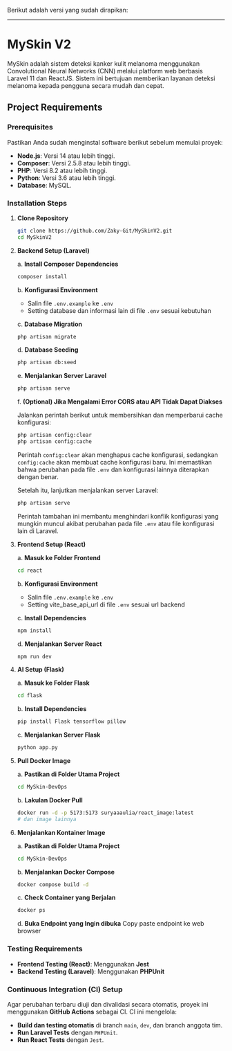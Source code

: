 Berikut adalah versi yang sudah dirapikan:

---

# MySkin V2

MySkin adalah sistem deteksi kanker kulit melanoma menggunakan Convolutional Neural Networks (CNN) melalui platform web berbasis Laravel 11 dan ReactJS. Sistem ini bertujuan memberikan layanan deteksi melanoma kepada pengguna secara mudah dan cepat.

## Project Requirements

### Prerequisites

Pastikan Anda sudah menginstal software berikut sebelum memulai proyek:
- **Node.js**: Versi 14 atau lebih tinggi.
- **Composer**: Versi 2.5.8 atau lebih tinggi.
- **PHP**: Versi 8.2 atau lebih tinggi.
- **Python**: Versi 3.6 atau lebih tinggi.
- **Database**: MySQL.

### Installation Steps

1. **Clone Repository**
   ```bash
   git clone https://github.com/Zaky-Git/MySkinV2.git
   cd MySkinV2
   ```

2. **Backend Setup (Laravel)**

   a. **Install Composer Dependencies**
   ```bash
   composer install
   ```

   b. **Konfigurasi Environment**
   - Salin file `.env.example` ke `.env`
   - Setting database dan informasi lain di file `.env` sesuai kebutuhan

   c. **Database Migration**
   ```bash
   php artisan migrate
   ```

   d. **Database Seeding**
   ```bash
   php artisan db:seed
   ```

   e. **Menjalankan Server Laravel**
   ```bash
   php artisan serve
   ```

   f. **(Optional) Jika Mengalami Error CORS atau API Tidak Dapat Diakses**
   
      Jalankan perintah berikut untuk membersihkan dan memperbarui cache konfigurasi:

      ```bash
      php artisan config:clear
      php artisan config:cache
      ```

      Perintah `config:clear` akan menghapus cache konfigurasi, sedangkan `config:cache` akan membuat cache konfigurasi baru. Ini memastikan bahwa perubahan pada file `.env` dan konfigurasi lainnya diterapkan dengan benar.

      Setelah itu, lanjutkan menjalankan server Laravel:

      ```bash
      php artisan serve
      ```

      Perintah tambahan ini membantu menghindari konflik konfigurasi yang mungkin muncul akibat perubahan pada file `.env` atau file konfigurasi lain di Laravel.

3. **Frontend Setup (React)**
   
   a. **Masuk ke Folder Frontend**
   ```bash
   cd react
   ```

   b. **Konfigurasi Environment**
   - Salin file `.env.example` ke `.env`
   - Setting vite_base_api_url di file `.env` sesuai url backend

   c. **Install Dependencies**
   ```bash
   npm install
   ```

   d. **Menjalankan Server React**
   ```bash
   npm run dev
   ```

4. **AI Setup (Flask)**
   
   a. **Masuk ke Folder Flask**
   ```bash
   cd flask
   ```

   b. **Install Dependencies**
   ```bash
   pip install Flask tensorflow pillow   
   ```

   c. **Menjalankan Server Flask**
   ```bash
   python app.py
   ```

5. **Pull Docker Image**

   a. **Pastikan di Folder Utama Project**
   ```bash
   cd MySkin-DevOps
   ```

   b. **Lakulan Docker Pull**
   ```bash
   docker run -d -p 5173:5173 suryaaaulia/react_image:latest
   # dan image lainnya
   ```

7. **Menjalankan Kontainer Image**

   a. **Pastikan di Folder Utama Project**
   ```bash
   cd MySkin-DevOps
   ```

   b. **Menjalankan Docker Compose**
   ```bash
   docker compose build -d
   ```

   c. **Check Container yang Berjalan**
   ```bash
   docker ps
   ```

   d. **Buka Endpoint yang Ingin dibuka**
   Copy paste endpoint ke web browser

### Testing Requirements

- **Frontend Testing (React)**: Menggunakan **Jest**
- **Backend Testing (Laravel)**: Menggunakan **PHPUnit**

### Continuous Integration (CI) Setup

Agar perubahan terbaru diuji dan divalidasi secara otomatis, proyek ini menggunakan **GitHub Actions** sebagai CI. CI ini mengelola:
- **Build dan testing otomatis** di branch `main`, `dev`, dan branch anggota tim.
- **Run Laravel Tests** dengan `PHPUnit`.
- **Run React Tests** dengan `Jest`.
